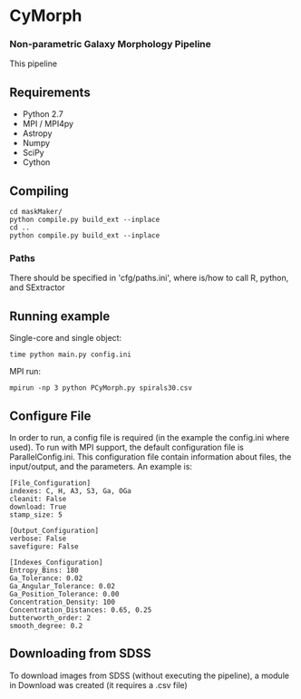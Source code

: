 # CyMorph
### Non-parametric Galaxy Morphology Pipeline
This pipeline  

## Requirements
 - Python 2.7
 - MPI / MPI4py
 - Astropy
 - Numpy
 - SciPy
 - Cython

## Compiling

    cd maskMaker/
    python compile.py build_ext --inplace
    cd ..
    python compile.py build_ext --inplace
    
### Paths
There should be specified in 'cfg/paths.ini', where is/how to call R, python, and SExtractor
 
## Running example
Single-core and single object:


    time python main.py config.ini
MPI run:


    mpirun -np 3 python PCyMorph.py spirals30.csv
    
## Configure File
In order to run, a config file is required (in the example the config.ini where used). To run with MPI support, the default configuration file is ParallelConfig.ini.
This configuration file contain information about files, the input/output, and the parameters.
An example is:

    [File_Configuration]
    indexes: C, H, A3, S3, Ga, OGa
    cleanit: False
    download: True
    stamp_size: 5

    [Output_Configuration]
    verbose: False
    savefigure: False

    [Indexes_Configuration]
    Entropy_Bins: 180
    Ga_Tolerance: 0.02
    Ga_Angular_Tolerance: 0.02
    Ga_Position_Tolerance: 0.00
    Concentration_Density: 100
    Concentration_Distances: 0.65, 0.25
    butterworth_order: 2
    smooth_degree: 0.2

## Downloading from SDSS
To download images from SDSS (without executing the pipeline), a module in Download was created (it requires a .csv file)
